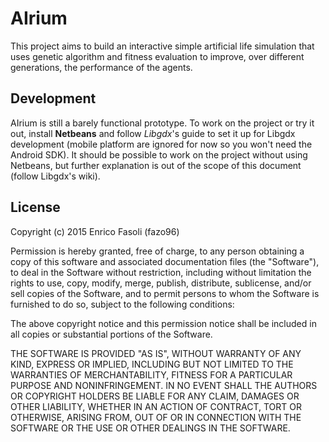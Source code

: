 # AIrium

This project aims to build an interactive simple artificial life simulation that uses genetic algorithm and fitness evaluation to improve, over different generations, the performance of the agents.

## Development

AIrium is still a barely functional prototype. To work on the project or try it out, install __Netbeans__ and follow _Libgdx_'s guide to set it up for Libgdx development (mobile platform are ignored for now so you won't need the Android SDK). It should be possible to work on the project without using Netbeans, but further explanation is out of the scope of this document (follow Libgdx's wiki).

## License

Copyright (c) 2015 Enrico Fasoli (fazo96)

Permission is hereby granted, free of charge, to any person obtaining a copy of this software and associated documentation files (the "Software"), to deal in the Software without restriction, including without limitation the rights to use, copy, modify, merge, publish, distribute, sublicense, and/or sell copies of the Software, and to permit persons to whom the Software is furnished to do so, subject to the following conditions:

The above copyright notice and this permission notice shall be included in all copies or substantial portions of the Software.

THE SOFTWARE IS PROVIDED "AS IS", WITHOUT WARRANTY OF ANY KIND, EXPRESS OR IMPLIED, INCLUDING BUT NOT LIMITED TO THE WARRANTIES OF MERCHANTABILITY, FITNESS FOR A PARTICULAR PURPOSE AND NONINFRINGEMENT. IN NO EVENT SHALL THE AUTHORS OR COPYRIGHT HOLDERS BE LIABLE FOR ANY CLAIM, DAMAGES OR OTHER LIABILITY, WHETHER IN AN ACTION OF CONTRACT, TORT OR OTHERWISE, ARISING FROM, OUT OF OR IN CONNECTION WITH THE SOFTWARE OR THE USE OR OTHER DEALINGS IN THE SOFTWARE.
